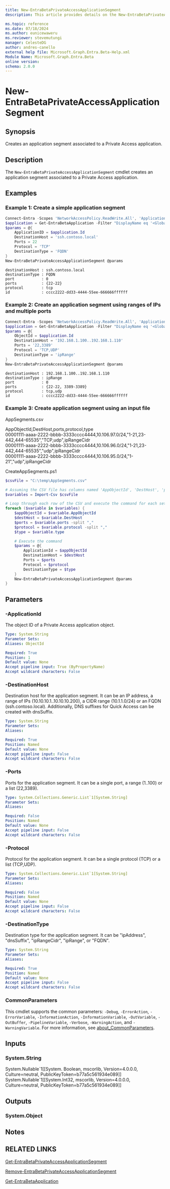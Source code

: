 ```yaml
---
title: New-EntraBetaPrivateAccessApplicationSegment
description: This article provides details on the New-EntraBetaPrivateAccessApplicationSegment command.

ms.topic: reference
ms.date: 07/18/2024
ms.author: eunicewaweru
ms.reviewer: stevemutungi
manager: CelesteDG
author: andres-canello
external help file: Microsoft.Graph.Entra.Beta-Help.xml
Module Name: Microsoft.Graph.Entra.Beta
online version:
schema: 2.0.0
---
```


# New-EntraBetaPrivateAccessApplicationSegment

## Synopsis

Creates an application segment associated to a Private Access application.

## Description

The `New-EntraBetaPrivateAccessApplicationSegment` cmdlet creates an application segment associated to a Private Access application.

## Examples

### Example 1: Create a simple application segment

```powershell
Connect-Entra -Scopes 'NetworkAccessPolicy.ReadWrite.All', 'Application.ReadWrite.All', 'NetworkAccess.ReadWrite.All'
$application = Get-EntraBetaApplication -Filter "DisplayName eq '<GlobalSecureAccess_Application_DisplayName>'"
$params = @{
    ApplicationID = $application.Id
    DestinationHost = 'ssh.contoso.local'
    Ports = 22
    Protocol = 'TCP'
    DestinationType = 'FQDN'
}
New-EntraBetaPrivateAccessApplicationSegment @params
```

```Output
destinationHost : ssh.contoso.local
destinationType : FQDN
port            : 0
ports           : {22-22}
protocol        : tcp
id              : cccc2222-dd33-4444-55ee-666666ffffff
```

### Example 2: Create an application segment using ranges of IPs and multiple ports

```powershell
Connect-Entra -Scopes 'NetworkAccessPolicy.ReadWrite.All', 'Application.ReadWrite.All', 'NetworkAccess.ReadWrite.All'
$application = Get-EntraBetaApplication -Filter "DisplayName eq '<GlobalSecureAccess_Application_DisplayName>'"
$params = @{
    ObjectId = $application.Id
    DestinationHost = '192.168.1.100..192.168.1.110'
    Ports = '22,3389'
    Protocol = 'TCP,UDP'
    DestinationType = 'ipRange'
}
New-EntraBetaPrivateAccessApplicationSegment @params
```

```Output
destinationHost : 192.168.1.100..192.168.1.110
destinationType : ipRange
port            : 0
ports           : {22-22, 3389-3389}
protocol        : tcp,udp
id              : cccc2222-dd33-4444-55ee-666666ffffff
```

### Example 3: Create application segment using an input file

AppSegments.csv

AppObjectId,DestHost,ports,protocol,type\
00001111-aaaa-2222-bbbb-3333cccc4444,10.106.97.0/24,"1-21,23-442,444-65535","TCP,udp",ipRangeCidr\
00001111-aaaa-2222-bbbb-3333cccc4444,10.106.96.0/24,"1-21,23-442,444-65535","udp",ipRangeCidr\
00001111-aaaa-2222-bbbb-3333cccc4444,10.106.95.0/24,"1-21","udp",ipRangeCidr

CreateAppSegments.ps1

```powershell
$csvFile = "C:\temp\AppSegments.csv"

# Assuming the CSV file has columns named 'AppObjectId', 'DestHost', 'ports', 'protocol', 'type'
$variables = Import-Csv $csvFile

# Loop through each row of the CSV and execute the command for each set of variables
foreach ($variable in $variables) {
    $appObjectId = $variable.AppObjectId
    $destHost = $variable.DestHost
    $ports = $variable.ports -split ","
    $protocol = $variable.protocol -split ","
    $type = $variable.type

    # Execute the command
    $params = @{
        ApplicationId = $appObjectId
        DestinationHost = $destHost
        Ports = $ports
        Protocol = $protocol
        DestinationType = $type
    }
    New-EntraBetaPrivateAccessApplicationSegment @params
}
```

## Parameters

### -ApplicationId

The object ID of a Private Access application object.

```yaml
Type: System.String
Parameter Sets:
Aliases: ObjectId

Required: True
Position: 1
Default value: None
Accept pipeline input: True (ByPropertyName)
Accept wildcard characters: False
```

### -DestinationHost

Destination host for the application segment. It can be an IP address, a range of IPs (10.10.10.1..10.10.10.200), a CIDR range (10.1.1.0/24) or an FQDN (ssh.contoso.local). Additionally, DNS suffixes for Quick Access can be created with dnsSuffix.

```yaml
Type: System.String
Parameter Sets:
Aliases:

Required: True
Position: Named
Default value: None
Accept pipeline input: False
Accept wildcard characters: False
```

### -Ports

Ports for the application segment. It can be a single port, a range (1..100) or a list (22,3389).

```yaml
Type: System.Collections.Generic.List`1[System.String]
Parameter Sets:
Aliases:

Required: False
Position: Named
Default value: None
Accept pipeline input: False
Accept wildcard characters: False
```

### -Protocol

Protocol for the application segment. It can be a single protocol (TCP) or a list (TCP,UDP).

```yaml
Type: System.Collections.Generic.List`1[System.String]
Parameter Sets:
Aliases:

Required: False
Position: Named
Default value: None
Accept pipeline input: False
Accept wildcard characters: False
```

### -DestinationType

Destination type for the application segment. It can be "ipAddress", "dnsSuffix", "ipRangeCidr", "ipRange", or "FQDN".

```yaml
Type: System.String
Parameter Sets:
Aliases:

Required: True
Position: Named
Default value: None
Accept pipeline input: False
Accept wildcard characters: False
```

### CommonParameters

This cmdlet supports the common parameters: `-Debug`, `-ErrorAction`, `-ErrorVariable`, `-InformationAction`, `-InformationVariable`, `-OutVariable`, `-OutBuffer`, `-PipelineVariable`, `-Verbose`, `-WarningAction`, and `-WarningVariable`. For more information, see [about_CommonParameters](https://go.microsoft.com/fwlink/?LinkID=113216).

## Inputs

### System.String

System.Nullable\`1\[\[System. Boolean, mscorlib, Version=4.0.0.0, Culture=neutral, PublicKeyToken=b77a5c561934e089\]\] System.Nullable\`1\[\[System.Int32, mscorlib, Version=4.0.0.0, Culture=neutral, PublicKeyToken=b77a5c561934e089\]\]

## Outputs

### System.Object

## Notes

## RELATED LINKS

[Get-EntraBetaPrivateAccessApplicationSegment](Get-EntraBetaPrivateAccessApplicationSegment.md)

[Remove-EntraBetaPrivateAccessApplicationSegment](Remove-EntraBetaPrivateAccessApplicationSegment.md)

[Get-EntraBetaApplication](Get-EntraBetaApplication.md)
